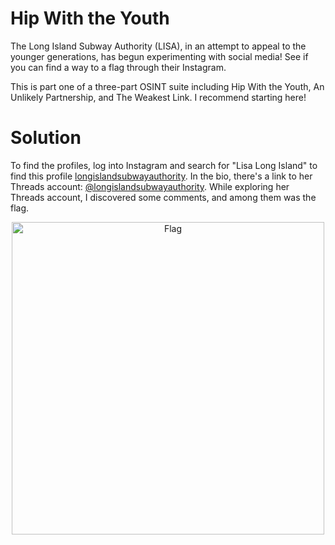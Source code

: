 # Hip With the Youth
The Long Island Subway Authority (LISA), in an attempt to appeal to the younger generations, has begun experimenting with social media! See if you can find a way to a flag through their Instagram.

This is part one of a three-part OSINT suite including Hip With the Youth, An Unlikely Partnership, and The Weakest Link. I recommend starting here!


# Solution

To find the profiles, log into Instagram and search for "Lisa Long Island" to find this profile [longislandsubwayauthority](https://www.instagram.com/longislandsubwayauthority/). In the bio, there's a link to her Threads account: [@longislandsubwayauthority](https://www.threads.net/@longislandsubwayauthority). While exploring her Threads account, I discovered some comments, and among them was the flag.

<p align="center">
  <img src="../../assets/p2qPQ9KroN.png" width="500" alt="Flag">
</p>
